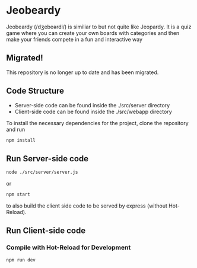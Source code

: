 # Jeobeardy

Jeobeardy (/dʒebeərdi/) is similiar to but not quite like Jeopardy. It is a quiz game where you can create your own boards with categories and then make your friends compete in a fun and interactive way

## Migrated!
This repository is no longer up to date and has been migrated.

## Code Structure

- Server-side code can be found inside the ./src/server directory
- Client-side code can be found inside the ./src/webapp directory

To install the necessary dependencies for the project, clone the repository and run

```sh
npm install
```
## Run Server-side code

```sh
node ./src/server/server.js
```
or
```sh
npm start
```
to also build the client side code to be served by express (without Hot-Reload).

## Run Client-side code

### Compile with Hot-Reload for Development

```sh
npm run dev
```
